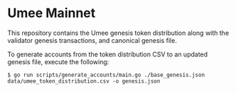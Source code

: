 # Umee Mainnet

This repository contains the Umee genesis token distribution along with the
validator genesis transactions, and canonical genesis file.

To generate accounts from the token distribution CSV to an updated genesis file,
execute the following:

```shell
$ go run scripts/generate_accounts/main.go ./base_genesis.json data/umee_token_distribution.csv -o genesis.json
```
